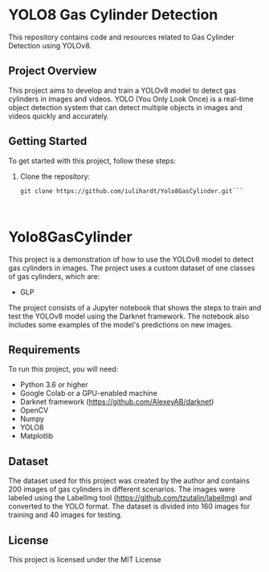 # YOLO8 Gas Cylinder Detection

This repository contains code and resources related to Gas Cylinder Detection using YOLOv8.

## Project Overview

This project aims to develop and train a YOLOv8 model to detect gas cylinders in images and videos. YOLO (You Only Look Once) is a real-time object detection system that can detect multiple objects in images and videos quickly and accurately.

## Getting Started

To get started with this project, follow these steps:

1. Clone the repository:

   ```shell
   git clone https://github.com/iulihardt/Yolo8GasCylinder.git```

 

# Yolo8GasCylinder

This project is a demonstration of how to use the YOLOv8 model to detect gas cylinders in images. The project uses a custom dataset of one classes of gas cylinders, which are:

- GLP

The project consists of a Jupyter notebook that shows the steps to train and test the YOLOv8 model using the Darknet framework. The notebook also includes some examples of the model's predictions on new images.

## Requirements

To run this project, you will need:

- Python 3.6 or higher
- Google Colab or a GPU-enabled machine
- Darknet framework (https://github.com/AlexeyAB/darknet)
- OpenCV
- Numpy
- YOLO8
- Matplotlib

## Dataset

The dataset used for this project was created by the author and contains 200 images of gas cylinders in different scenarios. The images were labeled using the LabelImg tool (https://github.com/tzutalin/labelImg) and converted to the YOLO format. The dataset is divided into 160 images for training and 40 images for testing.


## License

This project is licensed under the MIT License
